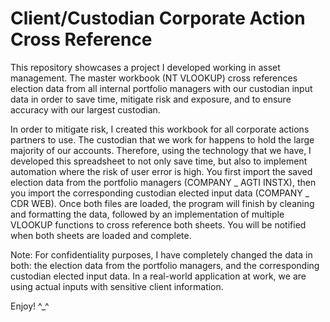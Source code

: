 # Client/Custodian Corporate Action Cross Reference
This repository showcases a project I developed working in asset management. The master workbook (NT VLOOKUP) cross references election data from all internal portfolio managers with our custodian input data in order to save time, mitigate risk and exposure, and to ensure accuracy with our largest custodian.

In order to mitigate risk, I created this workbook for all corporate actions partners to use. The custodian that we work for happens to hold the large majority of our accounts. Therefore, using the technology that we have, I developed this spreadsheet to not only save time, but also to implement automation where the risk of user error is high. You first import the saved election data from the portfolio managers (COMPANY _ AGTI INSTX), then you import the corresponding custodian elected input data (COMPANY _ CDR WEB). Once both files are loaded, the program will finish by cleaning and formatting the data, followed by an implementation of multiple VLOOKUP functions to cross reference both sheets. You will be notified when both sheets are loaded and complete. 

Note: For confidentiality purposes, I have completely changed the data in both: the election data from the portfolio managers, and the corresponding custodian elected input data. In a real-world application at work, we are using actual inputs with sensitive client information.

Enjoy! ^_^
